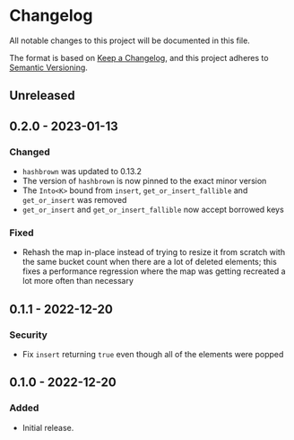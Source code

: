# Changelog

All notable changes to this project will be documented in this file.

The format is based on [Keep a Changelog](https://keepachangelog.com/en/1.0.0/),
and this project adheres to [Semantic Versioning](https://semver.org/spec/v2.0.0.html).

## Unreleased

## 0.2.0 - 2023-01-13

### Changed

- `hashbrown` was updated to 0.13.2
- The version of `hashbrown` is now pinned to the exact minor version
- The `Into<K>` bound from `insert`, `get_or_insert_fallible` and `get_or_insert` was removed
- `get_or_insert` and `get_or_insert_fallible` now accept borrowed keys

### Fixed

- Rehash the map in-place instead of trying to resize it from scratch with the same bucket count
  when there are a lot of deleted elements; this fixes a performance regression where the map was
  getting recreated a lot more often than necessary

## 0.1.1 - 2022-12-20

### Security

- Fix `insert` returning `true` even though all of the elements were popped

## 0.1.0 - 2022-12-20

### Added

- Initial release.
